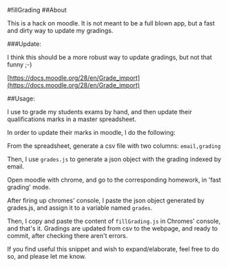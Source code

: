 #fillGrading
##About

This is a hack on moodle. It is not meant to be a full blown app, but a fast and dirty way to update my gradings.


###Update:

I think this should be a more robust way to update gradings, but not that funny ;-)

[https://docs.moodle.org/28/en/Grade_import](https://docs.moodle.org/28/en/Grade_import)


##Usage:

I use to grade my students exams by hand, and then update their qualifications marks in a master spreadsheet.

In order to update their marks in moodle, I do the following:

From the spreadsheet, generate a csv file with two columns: `email,grading`

Then, I use `grades.js` to generate a json object with the grading indexed by email.

Open moodle with chrome, and go to the corresponding homework, in 'fast grading' mode.

After firing up chromes' console, I paste the json object generated by grades.js, and assign it to a variable named `grades`.

Then, I copy and paste the content of `fillGrading.js` in Chromes' console, and that's it. Gradings are updated from csv to the webpage, and ready to commit, after checking there aren't errors.

If you find useful this snippet and wish to expand/elaborate, feel free to do so, and please let me know.
